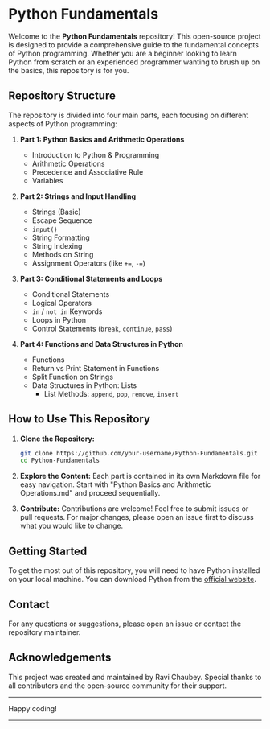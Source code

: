 # Python Fundamentals

Welcome to the **Python Fundamentals** repository! This open-source project is designed to provide a comprehensive guide to the fundamental concepts of Python programming. Whether you are a beginner looking to learn Python from scratch or an experienced programmer wanting to brush up on the basics, this repository is for you.

## Repository Structure

The repository is divided into four main parts, each focusing on different aspects of Python programming:

1. **Part 1: Python Basics and Arithmetic Operations**
    - Introduction to Python & Programming
    - Arithmetic Operations
    - Precedence and Associative Rule
    - Variables

2. **Part 2: Strings and Input Handling**
    - Strings (Basic)
    - Escape Sequence
    - `input()`
    - String Formatting
    - String Indexing
    - Methods on String
    - Assignment Operators (like `+=`, `-=`)

3. **Part 3: Conditional Statements and Loops**
    - Conditional Statements
    - Logical Operators
    - `in` / `not in` Keywords
    - Loops in Python
    - Control Statements (`break`, `continue`, `pass`)

4. **Part 4: Functions and Data Structures in Python**
    - Functions
    - Return vs Print Statement in Functions
    - Split Function on Strings
    - Data Structures in Python: Lists
        - List Methods: `append`, `pop`, `remove`, `insert`

## How to Use This Repository

1. **Clone the Repository:**
    ```bash
    git clone https://github.com/your-username/Python-Fundamentals.git
    cd Python-Fundamentals
    ```

2. **Explore the Content:**
    Each part is contained in its own Markdown file for easy navigation. Start with "Python Basics and Arithmetic Operations.md" and proceed sequentially.

3. **Contribute:**
    Contributions are welcome! Feel free to submit issues or pull requests. For major changes, please open an issue first to discuss what you would like to change.

## Getting Started

To get the most out of this repository, you will need to have Python installed on your local machine. You can download Python from the [official website](https://www.python.org/).

## Contact

For any questions or suggestions, please open an issue or contact the repository maintainer.

## Acknowledgements

This project was created and maintained by Ravi Chaubey. Special thanks to all contributors and the open-source community for their support.

---

Happy coding!

---
